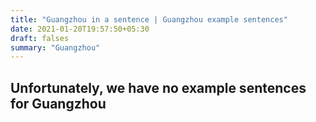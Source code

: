 ```yaml
---
title: "Guangzhou in a sentence | Guangzhou example sentences"
date: 2021-01-20T19:57:50+05:30
draft: falses
summary: "Guangzhou"
---
```

## Unfortunately, we have no example sentences for Guangzhou                 
